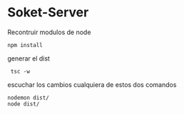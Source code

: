 # Soket-Server


Recontruir modulos de node
```
npm install
```

generar el dist

```
 tsc -w
```
escuchar los cambios cualquiera de estos dos comandos

```
nodemon dist/
node dist/
```

